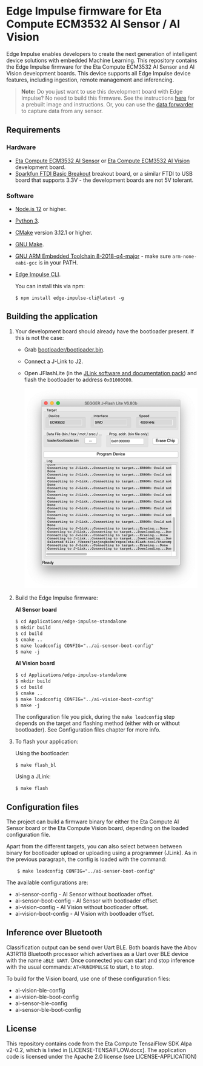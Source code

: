 # Edge Impulse firmware for Eta Compute ECM3532 AI Sensor / AI Vision

Edge Impulse enables developers to create the next generation of intelligent device solutions with embedded Machine Learning. This repository contains the Edge Impulse firmware for the Eta Compute ECM3532 AI Sensor and AI Vision development boards. This device supports all Edge Impulse device features, including ingestion, remote management and inferencing.

> **Note:** Do you just want to use this development board with Edge Impulse? No need to build this firmware. See the instructions [here](https://docs.edgeimpulse.com/docs/eta-compute-ecm3532-ai-sensor) for a prebuilt image and instructions. Or, you can use the [data forwarder](https://docs.edgeimpulse.com/docs/cli-data-forwarder) to capture data from any sensor.

## Requirements

### Hardware

* [Eta Compute ECM3532 AI Sensor](https://etacompute.com/products/) or [Eta Compute ECM3532 AI Vision](https://etacompute.com/products/) development board.
* [Sparkfun FTDI Basic Breakout](https://www.sparkfun.com/products/9873) breakout board, or a similar FTDI to USB board that supports 3.3V - the development boards are not 5V tolerant.

### Software

* [Node.js 12](https://nodejs.org/en/download/) or higher.
* [Python 3](https://www.python.org/download/releases/3.0/).
* [CMake](https://cmake.org) version 3.12.1 or higher.
* [GNU Make](https://www.gnu.org/software/make/).
* [GNU ARM Embedded Toolchain 8-2018-q4-major](https://developer.arm.com/tools-and-software/open-source-software/developer-tools/gnu-toolchain/gnu-rm/downloads) - make sure `arm-none-eabi-gcc` is in your PATH.
* [Edge Impulse CLI](https://docs.edgeimpulse.com/docs/cli-installation).

    You can install this via npm:

    ```
    $ npm install edge-impulse-cli@latest -g
    ```

## Building the application

1. Your development board should already have the bootloader present. If this is not the case:
    * Grab [bootloader/bootloader.bin](bootloader/bootloader.bin).
    * Connect a J-Link to J2.
    * Open JFlashLite (in the [JLink software and documentation pack](https://www.segger.com/downloads/jlink/)) and flash the bootloader to address `0x01000000`.

        ![Flash bootloader](images/flash_bootloader.png)

1. Build the Edge Impulse firmware:

    **AI Sensor board**

    ```
    $ cd Applications/edge-impulse-standalone
    $ mkdir build
    $ cd build
    $ cmake ..
    $ make loadconfig CONFIG="../ai-sensor-boot-config"
    $ make -j
    ```

    **AI Vision board**

    ```
    $ cd Applications/edge-impulse-standalone
    $ mkdir build
    $ cd build
    $ cmake ..
    $ make loadconfig CONFIG="../ai-vision-boot-config"
    $ make -j
    ```

    The configuration file you pick, during the `make loadconfig` step depends on the target and flashing method (either with or without bootloader). See Configuration files chapter for more info.

1. To flash your application:

    Using the bootloader:

    ```
    $ make flash_bl
    ```

    Using a JLink:

    ```
    $ make flash
    ```

## Configuration files

The project can build a firmware binary for either the Eta Compute AI Sensor board or the Eta Compute Vision board, depending on the loaded configuration file.

Apart from the different targets, you can also select between between binary for bootloader upload or uploading using a programmer (JLink).
As in the previous paragraph, the config is loaded with the command:

```
    $ make loadconfig CONFIG="../ai-sensor-boot-config"
```

The available configurations are:

* ai-sensor-config - AI Sensor without bootloader offset.
* ai-sensor-boot-config - AI Sensor with bootloader offset.
* ai-vision-config - AI Vision without bootloader offset.
* ai-vision-boot-config - AI Vision with bootloader offset.

## Inference over Bluetooth

Classification output can be send over Uart BLE. Both boards have the Abov A31R118 Bluetooth processor which advertises as a Uart over BLE device with the name `aBLE UART`. Once connected you can start and stop inference with the usual commands: `AT+RUNIMPULSE` to start, `b` to stop.

To build for the Vision board, use one of these configuration files:
* ai-vision-ble-config
* ai-vision-ble-boot-config
* ai-sensor-ble-config
* ai-sensor-ble-boot-config

## License

This repository contains code from the Eta Compute TensaiFlow SDK Alpa v2-0.2, which is listed in [LICENSE-TENSAIFLOW.docx]. The application code is licensed under the Apache 2.0 license (see LICENSE-APPLICATION)
